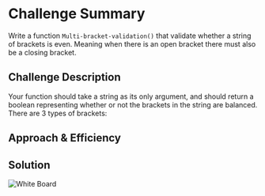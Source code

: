 # Challenge Summary
Write a function ```Multi-bracket-validation()``` that validate whether a string of brackets is even. Meaning when there is an open bracket there must also be a closing bracket.
## Challenge Description
Your function should take a string as its only argument, and should return a boolean representing whether or not the brackets in the string are balanced. There are 3 types of brackets:
## Approach & Efficiency
<!-- What approach did you take? Why? What is the Big O space/time for this approach? -->

## Solution
![White Board]()